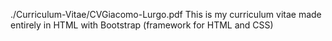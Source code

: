 ./Curriculum-Vitae/CVGiacomo-Lurgo.pdf
This is my curriculum vitae made entirely in HTML with Bootstrap (framework for HTML and CSS)
